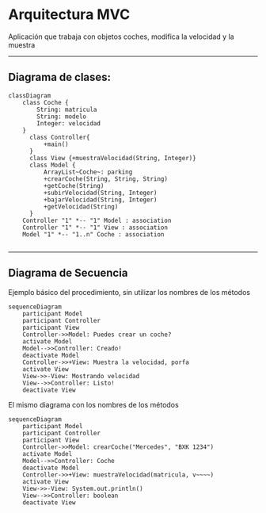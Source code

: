 # Arquitectura MVC

Aplicación que trabaja con objetos coches, modifica la velocidad y la muestra

---
## Diagrama de clases:

```mermaid
classDiagram
    class Coche {
        String: matricula
        String: modelo
        Integer: velocidad
    }
      class Controller{
          +main()
      }
      class View {+muestraVelocidad(String, Integer)}
      class Model {
          ArrayList~Coche~: parking
          +crearCoche(String, String, String)
          +getCoche(String)
          +subirVelocidad(String, Integer)
          +bajarVelocidad(String, Integer)
          +getVelocidad(String)
      }
    Controller "1" *-- "1" Model : association
    Controller "1" *-- "1" View : association
    Model "1" *-- "1..n" Coche : association
      
```

---

## Diagrama de Secuencia

Ejemplo básico del procedimiento, sin utilizar los nombres de los métodos


```mermaid
sequenceDiagram
    participant Model
    participant Controller
    participant View
    Controller->>Model: Puedes crear un coche?
    activate Model
    Model-->>Controller: Creado!
    deactivate Model
    Controller->>+View: Muestra la velocidad, porfa
    activate View
    View->>-View: Mostrando velocidad
    View-->>Controller: Listo!
    deactivate View
```

El mismo diagrama con los nombres de los métodos

```mermaid
sequenceDiagram
    participant Model
    participant Controller
    participant View
    Controller->>Model: crearCoche("Mercedes", "BXK 1234")
    activate Model
    Model-->>Controller: Coche
    deactivate Model
    Controller->>+View: muestraVelocidad(matricula, v~~~~)
    activate View
    View->>-View: System.out.println()
    View-->>Controller: boolean
    deactivate View
```
